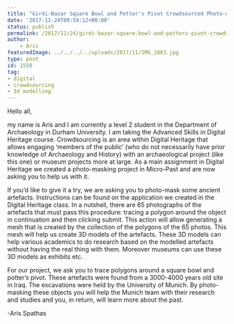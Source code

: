 ```yaml
---
title: "Girdi-Bazar Square Bowl and Potter's Pivot Crowdsourced Photo-masking Project"
date: '2017-11-24T09:59:12+00:00'
status: publish
permalink: /2017/11/24/girdi-bazar-square-bowl-and-potters-pivot-crowdsourced-photo-masking-project
author:
    - Aris
featuredImage: ../../../../uploads/2017/11/IMG_2883.jpg
type: post
id: 1550
tag:
- digital
- crowdsourcing
- 3d modelling
---
```

Hello all,

my name is Aris and I am currently a level 2 student in the Department of Archaeology in Durham University. I am taking the Advanced Skills in Digital Heritage course. Crowdsourcing is an area within Digital Heritage that allows engaging ‘members of the public’ (who do not necessarily have prior knowledge of Archaeology and History) with an archaeological project (like this one) or museum projects more at large. As a main assignment in Digital Heritage we created a photo-masking project in Micro-Past and are now asking you to help us with it.

If you’d like to give it a try, we are asking you to photo-mask some ancient artefacts. Instructions can be found on the application we created in the Digital Heritage class. In a nutshell, there are 65 photographs of the artefacts that must pass this procedure: tracing a polygon around the object in continuation and then clicking submit. This action will allow generating a mesh that is created by the collection of the polygons of the 65 photos. This mesh will help us create 3D models of the artefacts. These 3D models can help various academics to do research based on the modelled artefacts without having the real thing with them. Moreover museums can use these 3D models as exhibits etc.

For our project, we ask you to trace polygons around a square bowl and potter’s pivot. These artefacts were found from a 3000-4000 years old site in Iraq. The excavations were held by the University of Munich. By photo-masking these objects you will help the Munich team with their research and studies and you, in return, will learn more about the past.

-Aris Spathas